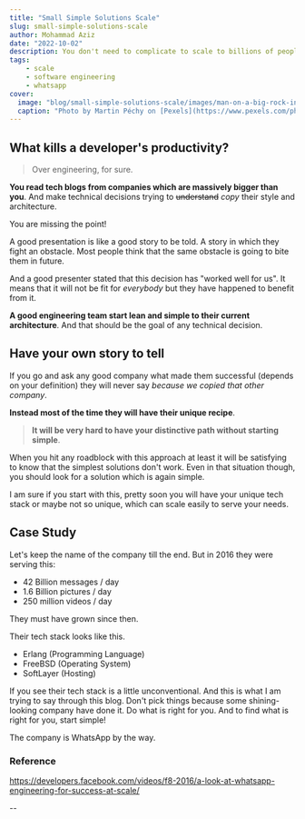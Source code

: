 ```yaml
---
title: "Small Simple Solutions Scale"
slug: small-simple-solutions-scale
author: Mohammad Aziz
date: "2022-10-02"
description: You don't need to complicate to scale to billions of people.
tags:
    - scale
    - software engineering
    - whatsapp
cover:
  image: "blog/small-simple-solutions-scale/images/man-on-a-big-rock-in-the-ocean.jpeg"
  caption: "Photo by Martin Péchy on [Pexels](https://www.pexels.com/photo/person-standing-on-rock-formation-cliff-1049446/)"
---
```


## What kills a developer's productivity?

> Over engineering, for sure.

**You read tech blogs from companies which are massively bigger than you**. And make
technical decisions trying to ~~understand~~ _copy_ their style and architecture.

You are missing the point!

A good presentation is like a good story to be told. A story in which they fight an obstacle.
Most people think that the same obstacle is going to bite them in future.

And a good presenter stated that this decision has "worked well for us". It means
that it will not be fit for _everybody_ but they have happened to benefit from it.

**A good engineering team start lean and simple to their current architecture**. And that should be
the goal of any technical decision.

## Have your own story to tell

If you go and ask any good company what made them successful (depends on your definition)
they will never say _because we copied that other company_.

**Instead most of the time they will have their unique recipe**.

> **It will be very hard to have your distinctive path without starting simple**.

When you hit any roadblock with this approach at least it will be satisfying to
know that the simplest solutions don't work. Even in that situation though, you should
look for a solution which is again simple.

I am sure if you start with this, pretty soon you will have your unique tech stack or
maybe not so unique, which can scale easily to serve your needs.

## Case Study

Let's keep the name of the company till the end. But in 2016 they were serving this:

- 42 Billion messages / day
- 1.6 Billion pictures / day
- 250 million videos / day

They must have grown since then.

Their tech stack looks like this.

- Erlang (Programming Language)
- FreeBSD (Operating System)
- SoftLayer (Hosting)

If you see their tech stack is a little unconventional. And this is what I am trying to
say through this blog. Don't pick things because some shining-looking company have done it. Do what is right for you. And to find what is right for you, start simple!

The company is WhatsApp by the way.

### Reference

https://developers.facebook.com/videos/f8-2016/a-look-at-whatsapp-engineering-for-success-at-scale/

--
